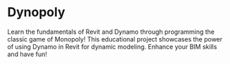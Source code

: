 # Dynopoly
Learn the fundamentals of Revit and Dynamo through programming the classic game of Monopoly! This educational project showcases the power of using Dynamo in Revit for dynamic modeling. Enhance your BIM skills and have fun!

